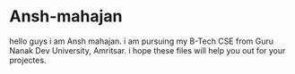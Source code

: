 # Ansh-mahajan

hello guys i am Ansh mahajan. i am pursuing my B-Tech CSE from Guru Nanak Dev University, Amritsar.
i hope these files will help you out for your projectes.
